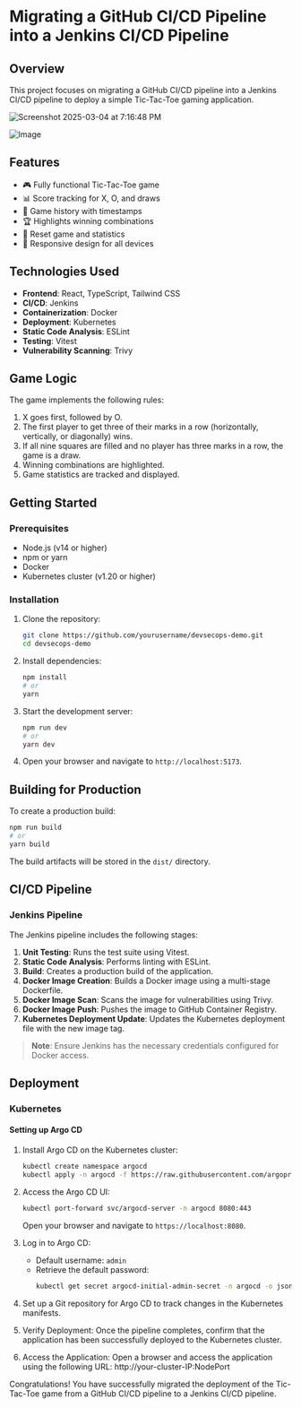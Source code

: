 
# Migrating a GitHub CI/CD Pipeline into a Jenkins CI/CD Pipeline  

## Overview  

This project focuses on migrating a GitHub CI/CD pipeline into a Jenkins CI/CD pipeline to deploy a simple Tic-Tac-Toe gaming application.  

![Screenshot 2025-03-04 at 7:16:48 PM](https://github.com/user-attachments/assets/7ed79f9c-9144-4870-accd-500085a15592)  

![Image](https://github.com/user-attachments/assets/5b2813a5-f493-4665-8964-77359b5be93a)  

## Features  

- 🎮 Fully functional Tic-Tac-Toe game  
- 📊 Score tracking for X, O, and draws  
- 📜 Game history with timestamps  
- 🏆 Highlights winning combinations  
- 🔄 Reset game and statistics  
- 📱 Responsive design for all devices  

## Technologies Used  

- **Frontend**: React, TypeScript, Tailwind CSS  
- **CI/CD**: Jenkins  
- **Containerization**: Docker  
- **Deployment**: Kubernetes  
- **Static Code Analysis**: ESLint  
- **Testing**: Vitest  
- **Vulnerability Scanning**: Trivy  

## Game Logic  

The game implements the following rules:  

1. X goes first, followed by O.  
2. The first player to get three of their marks in a row (horizontally, vertically, or diagonally) wins.  
3. If all nine squares are filled and no player has three marks in a row, the game is a draw.  
4. Winning combinations are highlighted.  
5. Game statistics are tracked and displayed.  

## Getting Started  

### Prerequisites  

- Node.js (v14 or higher)  
- npm or yarn  
- Docker  
- Kubernetes cluster (v1.20 or higher)  

### Installation  

1. Clone the repository:  
   ```bash
   git clone https://github.com/yourusername/devsecops-demo.git
   cd devsecops-demo
   ```  

2. Install dependencies:  
   ```bash
   npm install
   # or
   yarn
   ```  

3. Start the development server:  
   ```bash
   npm run dev
   # or
   yarn dev
   ```  

4. Open your browser and navigate to `http://localhost:5173`.  

## Building for Production  

To create a production build:  

```bash
npm run build
# or
yarn build
```  

The build artifacts will be stored in the `dist/` directory.  

## CI/CD Pipeline  

### Jenkins Pipeline  

The Jenkins pipeline includes the following stages:  

1. **Unit Testing**: Runs the test suite using Vitest.  
2. **Static Code Analysis**: Performs linting with ESLint.  
3. **Build**: Creates a production build of the application.  
4. **Docker Image Creation**: Builds a Docker image using a multi-stage Dockerfile.  
5. **Docker Image Scan**: Scans the image for vulnerabilities using Trivy.  
6. **Docker Image Push**: Pushes the image to GitHub Container Registry.  
7. **Kubernetes Deployment Update**: Updates the Kubernetes deployment file with the new image tag.  

> **Note**: Ensure Jenkins has the necessary credentials configured for Docker access.  

## Deployment  

### Kubernetes  

#### Setting up Argo CD  

1. Install Argo CD on the Kubernetes cluster:  
   ```bash
   kubectl create namespace argocd
   kubectl apply -n argocd -f https://raw.githubusercontent.com/argoproj/argo-cd/stable/manifests/install.yaml
   ```  

2. Access the Argo CD UI:  
   ```bash
   kubectl port-forward svc/argocd-server -n argocd 8080:443
   ```  
   Open your browser and navigate to `https://localhost:8080`.  

3. Log in to Argo CD:  
   - Default username: `admin`  
   - Retrieve the default password:  
     ```bash
     kubectl get secret argocd-initial-admin-secret -n argocd -o jsonpath="{.data.password}" | base64 -d
     ```  

4. Set up a Git repository for Argo CD to track changes in the Kubernetes manifests.  

5. Verify Deployment: Once the pipeline completes, confirm that the application has been successfully deployed to the Kubernetes cluster.

6. Access the Application: Open a browser and access the application using the following URL: http://your-cluster-IP:NodePort

Congratulations! You have successfully migrated the deployment of the Tic-Tac-Toe game from a GitHub CI/CD pipeline to a Jenkins CI/CD pipeline.
